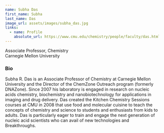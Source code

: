 ```yaml
---
name: Subha Das
first_name: Subha
last_name: Das
image_url: assets/images/subha_das.jpg
links:
  - name: Profile
    absolute_url: https://www.cmu.edu/chemistry/people/faculty/das.html
---
```


Associate Professor, Chemistry   
Carnegie Mellon University

### Bio

Subha R. Das is an Associate Professor of Chemistry at Carnegie Mellon University and the
Director of the ChemZone Outreach program (formerly DNAZone). Since 2007 his laboratory is
engaged in research on nucleic acids chemistry, biochemistry and nanobiotechnology for
applications in imaging and drug delivery. Das created the Kitchen Chemistry Sessions courses
at CMU in 2008 that use food and molecular cuisine to teach the concepts of chemistry and
science to students and enthusiasts from kids to adults. Das is particularly eager to train and
engage the next generation of nucleic acid scientists who can avail of new technologies and
Breakthroughs.
